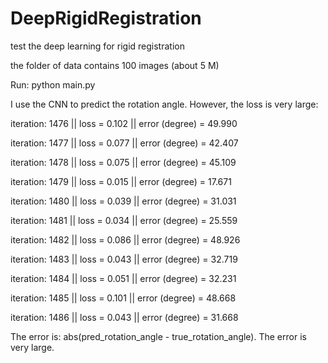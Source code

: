 # DeepRigidRegistration
test the deep learning for rigid registration

the folder of data contains 100 images (about 5 M)

Run: python main.py

I use the CNN to predict the rotation angle. However, the loss is very large:

iteration: 1476  || loss = 0.102  || error (degree) = 49.990

iteration: 1477  || loss = 0.077  || error (degree) = 42.407

iteration: 1478  || loss = 0.075  || error (degree) = 45.109

iteration: 1479  || loss = 0.015  || error (degree) = 17.671

iteration: 1480  || loss = 0.039  || error (degree) = 31.031

iteration: 1481  || loss = 0.034  || error (degree) = 25.559

iteration: 1482  || loss = 0.086  || error (degree) = 48.926

iteration: 1483  || loss = 0.043  || error (degree) = 32.719

iteration: 1484  || loss = 0.051  || error (degree) = 32.231

iteration: 1485  || loss = 0.101  || error (degree) = 48.668

iteration: 1486  || loss = 0.043  || error (degree) = 31.668


The error is: abs(pred_rotation_angle - true_rotation_angle). The error is very large.
